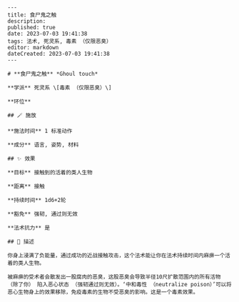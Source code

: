 
    ---
    title: 食尸鬼之触
    description: 
    published: true
    date: 2023-07-03 19:41:38
    tags: 法术, 死灵系, 毒素 （仅限恶臭）
    editor: markdown
    dateCreated: 2023-07-03 19:41:38
    ---

    # **食尸鬼之触** *Ghoul touch*

    **学派** 死灵系 \[毒素 （仅限恶臭）\] 

    **环位** 

    ## 🪄 施放

    **施法时间** 1 标准动作

    **成分** 语言, 姿势, 材料

    ## ✨ 效果 

    **目标** 接触到的活着的类人生物 

    **距离** 接触  

    **持续时间** 1d6+2轮 

    **豁免** 强韧, 通过则无效

    **法术抗力** 是

    ## 📖 描述

    你身上浸满了负能量，通过成功的近战接触攻击，这个法术能让你在法术持续时间内麻痹一个活着的类人生物。

    被麻痹的受术者会散发出一股腐肉的恶臭，这股恶臭会导致半径10尺扩散范围内的所有活物 （除了你） 陷入恶心状态 （强韧通过则无效）。‘中和毒性 （neutralize poison）’可以将恶心生物身上的效果移除，免疫毒素的生物不受恶臭的影响。这是一个毒素效果。
    